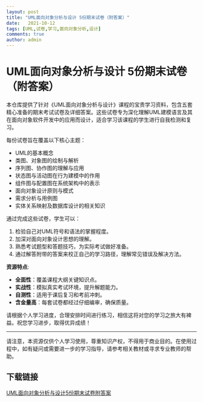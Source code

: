 ```yaml
---
layout: post
title: "UML面向对象分析与设计 5份期末试卷（附答案）"
date:   2021-10-12
tags: [UML,试卷,学习,面向对象分析,设计]
comments: true
author: admin
---
```

# UML面向对象分析与设计 5份期末试卷（附答案）

本仓库提供了针对《UML面向对象分析与设计》课程的宝贵学习资料，包含五套精心准备的期末考试试卷及详细答案。这些试卷专为深化理解UML建模语言及其在面向对象软件开发中的应用而设计，适合学习该课程的学生进行自我检测和复习。

每份试卷旨在覆盖以下核心主题：
- UML的基本概念
- 类图、对象图的绘制与解析
- 序列图、协作图的理解与应用
- 状态图与活动图在行为建模中的作用
- 组件图与配置图在系统架构中的表示
- 面向对象设计原则与模式
- 需求分析与用例图
- 实体关系映射及数据库设计的相关知识

通过完成这些试卷，学生可以：
1. 检验自己对UML符号和语法的掌握程度。
2. 加深对面向对象设计思想的理解。
3. 熟悉考试题型和答题技巧，为实际考试做好准备。
4. 通过解答附带的答案来校正自己的学习路径，理解常见错误及解决方法。

**资源特点**:
- **全面性**：覆盖课程大纲关键知识点。
- **实战性**：模拟真实考试环境，提升解题能力。
- **自测性**：适用于课后复习和考前冲刺。
- **含金量高**：每套试卷都经过仔细编审，确保质量。

请根据个人学习进度，合理安排时间进行练习，相信这将对您的学习之旅大有裨益。祝您学习进步，取得优异成绩！

---

请注意，本资源仅供个人学习使用，尊重知识产权，不得用于商业目的。在使用过程中，如有疑问或需要进一步的学习指导，请参考相关教材或寻求专业教师的帮助。

## 下载链接

[UML面向对象分析与设计5份期末试卷附答案](https://pan.quark.cn/s/859a79e1eb37)